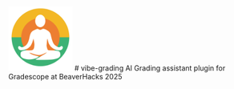 <img src="https://github.com/daghassi/vibe-grading/blob/main/logo.png" width="128">
# vibe-grading
AI Grading assistant plugin for Gradescope at BeaverHacks 2025
